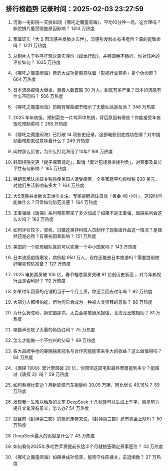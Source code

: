 
## 排行榜趋势 记录时间：2025-02-03 23:27:59
  
  1. 河南一电影院一天排88场《哪吒之魔童闹海》，平均10分钟一场，这合理吗？影院排片量受哪些原因影响？ 1413 万热度
    
  2. 家属证实「大 S 因流感并发肺炎去世」，流感引发肺炎有多危险？真的能致命吗？ 1221 万热度
    
  3. 总制片人于冬呼吁观众真实评价《蛟龙行动》，并强调绝不撤档，你对该片的评价如何？ 1035 万热度
    
  4. 《哪吒之魔童闹海》票房大成功是否意味着「影视行业寒冬」是个伪命题？ 664 万热度
    
  5. 日本流感疫情大爆发，患者人数首超 30 万人，到底有多严重？日本的流感有什么不同吗？ 506 万热度
    
  6. 《哪吒之魔童闹海》前期有哪些细节暗示了无量仙翁是反派？ 348 万热度
    
  7. 2025 年年夜饭，预制菜在一片骂声中热销，背后原因有哪些？你能接受年夜饭吃预制菜吗？ 258 万热度
    
  8. 《哪吒之魔童闹海》已打破 14 项影史纪录，这部电影到底成功在哪？对中国动画电影来说意味着什么？ 249 万热度
    
  9. 闻仲那么厉害，为什么打北海用了10年? 168 万热度
    
  10. 韩国棋院变更「提子保管规定」，取消「累计犯规将直接判负」，对赛事及其公平性有何影响？ 165 万热度
    
  11. 特朗普承认加征关税将使美国人遭受痛苦，全美家庭平均将增税 830 美元，对他们生活影响有多大？ 164 万热度
    
  12. 大S流感并发肺炎去世引关注，专家提醒抓住自救「黄金 48 小时」，这段时间能做什么？日常如何防范流感？ 164 万热度
    
  13. 王宝强给《唐探》系列电影带来了多少加成？如果不是王宝强，唐探系列会这么火吗？ 163 万热度
    
  14. 如何评价饺子、郭帆、冯骥这类非科班人员制作了现象级作品这一情况？是偶然还是必然？有哪些因素影响？ 151 万热度
    
  15. 美国的一个航母编队真的可以完爆一个中小国家吗？ 143 万热度
    
  16. 日本流感疫情爆发，病例超 950 万人，现在还能去日本旅游吗？需要提前做好哪些预防准备？ 127 万热度
    
  17. 2025 电影票房破 100 亿，春节档总票房突破 81 亿创历史新高 ，对今年影视行业是否利好？ 112 万热度
    
  18. 如果过年回家的花销相当于一个月工资，你还会回去过年吗？ 92 万热度
    
  19. 大部分人都惧怕蛇，但为何它会成为一种被人类崇拜的意象？ 88 万热度
    
  20. 为什么狮驼岭、狮驼国那次，太白金星敢通风报信，北海龙王敢相助？ 81 万热度
    
  21. 哪些声优吃了大量的角色红利？ 75 万热度
    
  22. 怎么才能做一个不扫兴的父母？ 69 万热度
    
  23. 各大品牌争抢的春晚独家冠名与合作究竟能带来多大的收益？这么做值得吗？ 64 万热度
    
  24. 《唐探 1900》累计票房破 20 亿，你预测这部电影最终票房能到多少？能超过《唐探 3》吗？ 59 万热度
    
  25. 如何看待比亚迪 1 月新能源汽车销量约 30.05 万辆，同比增长 49.16%？ 59 万热度
    
  26. 发现我一生难以触及的文笔 DeepSeek 十几秒就可以生成上千字，感觉努力提升文笔没有意义，怎么办? 54 万热度
    
  27. 就目前《封神第二部》的票房走势来说，《封神第三部》还有机会上映吗？ 50 万热度
    
  28. DeepSeek最大的贡献是什么？ 43 万热度
    
  29. 如何看待2025年多哈世乒赛提前长达半个月就抽签确定赛事签位？ 43 万热度
    
  30. 《哪吒之魔童闹海》如果换成孙悟空，能否守住陈塘关，击退阐教？ 27 万热度
    